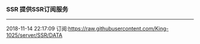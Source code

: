 ### SSR 提供SSR订阅服务
---
2018-11-14 22:17:09 订阅:https://raw.githubusercontent.com/King-1025/server/SSR/DATA
